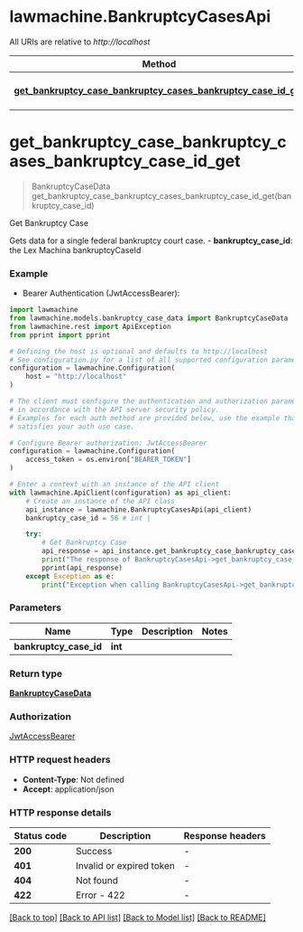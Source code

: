 # lawmachine.BankruptcyCasesApi

All URIs are relative to *http://localhost*

Method | HTTP request | Description
------------- | ------------- | -------------
[**get_bankruptcy_case_bankruptcy_cases_bankruptcy_case_id_get**](BankruptcyCasesApi.md#get_bankruptcy_case_bankruptcy_cases_bankruptcy_case_id_get) | **GET** /bankruptcy-cases/{bankruptcy_case_id} | Get Bankruptcy Case


# **get_bankruptcy_case_bankruptcy_cases_bankruptcy_case_id_get**
> BankruptcyCaseData get_bankruptcy_case_bankruptcy_cases_bankruptcy_case_id_get(bankruptcy_case_id)

Get Bankruptcy Case

Gets data for a single federal bankruptcy court case.  - **bankruptcy_case_id**: the Lex Machina bankruptcyCaseId

### Example

* Bearer Authentication (JwtAccessBearer):

```python
import lawmachine
from lawmachine.models.bankruptcy_case_data import BankruptcyCaseData
from lawmachine.rest import ApiException
from pprint import pprint

# Defining the host is optional and defaults to http://localhost
# See configuration.py for a list of all supported configuration parameters.
configuration = lawmachine.Configuration(
    host = "http://localhost"
)

# The client must configure the authentication and authorization parameters
# in accordance with the API server security policy.
# Examples for each auth method are provided below, use the example that
# satisfies your auth use case.

# Configure Bearer authorization: JwtAccessBearer
configuration = lawmachine.Configuration(
    access_token = os.environ["BEARER_TOKEN"]
)

# Enter a context with an instance of the API client
with lawmachine.ApiClient(configuration) as api_client:
    # Create an instance of the API class
    api_instance = lawmachine.BankruptcyCasesApi(api_client)
    bankruptcy_case_id = 56 # int | 

    try:
        # Get Bankruptcy Case
        api_response = api_instance.get_bankruptcy_case_bankruptcy_cases_bankruptcy_case_id_get(bankruptcy_case_id)
        print("The response of BankruptcyCasesApi->get_bankruptcy_case_bankruptcy_cases_bankruptcy_case_id_get:\n")
        pprint(api_response)
    except Exception as e:
        print("Exception when calling BankruptcyCasesApi->get_bankruptcy_case_bankruptcy_cases_bankruptcy_case_id_get: %s\n" % e)
```



### Parameters


Name | Type | Description  | Notes
------------- | ------------- | ------------- | -------------
 **bankruptcy_case_id** | **int**|  | 

### Return type

[**BankruptcyCaseData**](BankruptcyCaseData.md)

### Authorization

[JwtAccessBearer](../README.md#JwtAccessBearer)

### HTTP request headers

 - **Content-Type**: Not defined
 - **Accept**: application/json

### HTTP response details

| Status code | Description | Response headers |
|-------------|-------------|------------------|
**200** | Success |  -  |
**401** | Invalid or expired token |  -  |
**404** | Not found |  -  |
**422** | Error - 422 |  -  |

[[Back to top]](#) [[Back to API list]](../README.md#documentation-for-api-endpoints) [[Back to Model list]](../README.md#documentation-for-models) [[Back to README]](../README.md)


